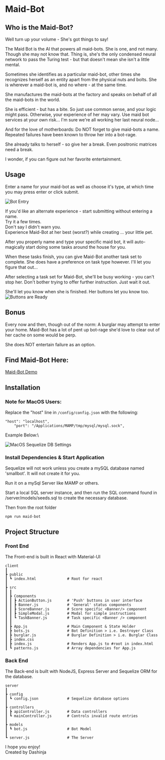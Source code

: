 # Maid-Bot

## Who is the Maid-Bot?

Well turn up your volume - She's got things to say!

The Maid Bot is the AI that powers all maid-bots. She is one, and not many. Though she may not know that. Thing is, she's the only condensed neural network to pass the Turing test - but that doesn't mean she isn't a little mental.

Sometimes she identifies as a particular maid-bot, other times she recognizes herself as an entity apart from the physical nuts and bolts. She is wherever a maid-bot is, and no where - at the same time.

She manufactures the maid-bots at the factory and speaks on behalf of all the maid-bots in the world.

She is efficient - but has a bite. So just use common sense, and your logic might pass. Otherwise, your experience of her may vary. Use maid bot services at your own risk... I'm sure we're all working her last neural node...

And for the love of motherboards: Do NOT forget to give maid-bots a name. Repeated failures have been known to throw her into a bot-rage.

She already talks to herself - so give her a break.
Even positronic matrices need a break.

I wonder, if you can figure out her favorite entertainment.

## Usage

Enter a name for your maid-bot as well as choose it's type, at which time you may press enter or click submit.

![Bot Entry](https://i.imgur.com/uX7C92m.gif)

If you'd like an alternate experience - start submitting without entering a name.\
 Try it a few times. \
 Don't say I didn't warn you. \
 Experience Maid-Bot at her best (worst?) while creating ... your little pet.

After you properly name and type your specific maid bot, it will auto-magically start doing some tasks around the house for you.

When these tasks finish, you can give Maid-Bot another task set to complete.
She does have a preference on task type however. I'll let you figure that out...

After selecting a task set for Maid-Bot, she'll be busy working - you can't stop her. Don't bother trying to offer further instruction. Just wait it out.

She'll let you know when she is finished.
Her buttons let you know too.
![Buttons are Ready](https://i.imgur.com/x5btO6h.gif)

## Bonus

Every now and then, though out of the norm: A burglar may attempt to enter your home. Maid-Bot has a lot of pent up bot-rage she'd love to clear out of her cache on some would be perp.

She does NOT entertain failure as an option.

## Find Maid-Bot Here:

[Maid-Bot Demo](https://maid-bots.herokuapp.com/)

## Installation

### Note for MacOS Users:

Replace the "host" line in `/config/config.json` with the following:

```
"host": "localhost",
    "port": "/Applications/MAMP/tmp/mysql/mysql.sock",
```

Example Below:\

![MacOS Sequelize DB Settings](https://i.imgur.com/w3VOnMn.png)

### Install Dependencies & Start Application

Sequelize will not work unless you create a mySQL database named 'smallbot'. It will not create it for you.

Run it on a mySql Server like MAMP or others.

Start a local SQL server instance, and then run the SQL command found in
/server/models/seeds.sql to create the necessary database.

Then from the root folder

```
npm run maid-bot
```

## Project Structure

### Front End

The Front-end is built in React with Material-UI

```
client
┃
┣ public
┃ ┗ index.html              # Root for react
┃
┣ src
┃ ┃
┃ ┣ Components
┃ ┃ ┣ ActionButton.js       # 'Push' buttons in user interface
┃ ┃ ┣ Banner.js             # 'General' status components
┃ ┃ ┣ ScoreBanner.js        # Score specific <Banner/> component
┃ ┃ ┣ SimpleModal.js        # Modal for simple instructions
┃ ┃ ┗ TaskBanner.js         # Task specific <Banner /> component
┃ ┃
┃ ┣ App.js                  # Main Component & State Holder
┃ ┣ bots.js                 # Bot Definition > i.e. Destroyer Class
┃ ┣ burglar.js              # Burglar Definition > i.e. Burglar Class
┃ ┣ index.css
┃ ┣ index.js                # Renders App.js to #root in index.html
┃ ┗ patterns.js             # Array dependencies for App.js
```

### Back End

The Back-end is built with NodeJS, Express Server and Sequelize ORM for the database.

```
server
┃
┣ config
┃ ┗ config.json             # Sequelize database options
┃
┣ controllers
┃ ┣ apiController.js        # Data controllers
┃ ┗ mainController.js       # Controls invalid route entries
┃
┣ models
┃ ┗ bot.js                  # Bot Model
┃
┗ server.js                 # The Server
```

I hope you enjoy!\
Created by Dashinja
